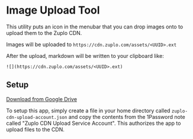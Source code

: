 # Image Upload Tool

This utility puts an icon in the menubar that you can drop images onto to upload them to the Zuplo CDN.

Images will be uploaded to `https://cdn.zuplo.com/assets/<UUID>.ext`

After the upload, markdown will be written to your clipboard like:

```
![](https://cdn.zuplo.com/assets/<UUID>.ext)
```

## Setup

[Download from Google Drive](https://drive.google.com/file/d/1A6SqeccJYnq0Szwq3HSrHlaaqFQbTgIU/view?usp=sharing)

To setup this app, simply create a file in your home directory called `zuplo-cdn-upload-account.json` and copy the contents from the 1Password note called "Zuplo CDN Upload Service Account". This authorizes the app to upload files to the CDN.
